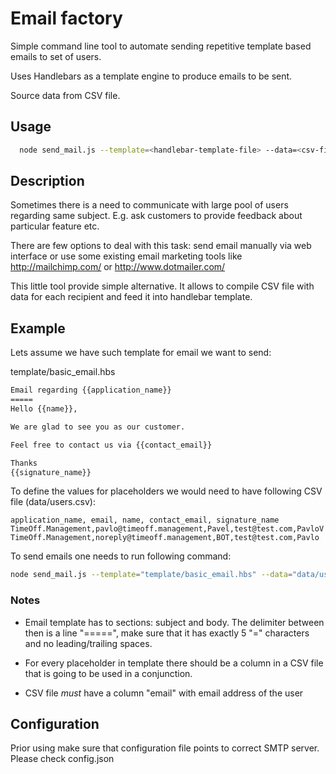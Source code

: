 # Email factory

Simple command line tool to automate sending repetitive template based emails to set of users.

Uses Handlebars as a template engine to produce emails to be sent.

Source data from CSV file.

## Usage

```bash
  node send_mail.js --template=<handlebar-template-file> --data=<csv-file-with-data>
```

## Description

Sometimes there is a need to communicate with large pool of users regarding same
subject. E.g. ask customers to provide feedback about particular feature etc.

There are few options to deal with this task: send email manually via web interface
or use some existing email marketing tools like http://mailchimp.com/ or http://www.dotmailer.com/

This little tool provide simple alternative. It allows to compile CSV file with
data for each recipient and feed it into handlebar template.

## Example

Lets assume we have such template for email we want to send:

  template/basic_email.hbs

```html
Email regarding {{application_name}}
=====
Hello {{name}},

We are glad to see you as our customer.

Feel free to contact us via {{contact_email}}

Thanks
{{signature_name}}
```

To define the values for placeholders we would need to have following CSV file (data/users.csv):

```csv
application_name, email, name, contact_email, signature_name
TimeOff.Management,pavlo@timeoff.management,Pavel,test@test.com,PavloV
TimeOff.Management,noreply@timeoff.management,BOT,test@test.com,Pavlo
```

To send emails one needs to run following command:

```bash
node send_mail.js --template="template/basic_email.hbs" --data="data/users.csv"
```

### Notes

* Email template has to sections: subject and body. The delimiter between then is
a line "=====", make sure that it has exactly 5 "=" characters and no leading/trailing
spaces.

* For every placeholder in template there should be a column in a CSV file that is
going to be used in a conjunction.

* CSV file *must* have a column "email" with email address of the user

## Configuration

Prior using make sure that configuration file points to correct SMTP server. Please check config.json

